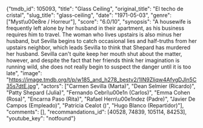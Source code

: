 {"tmdb_id": 105093, "title": "Glass Ceiling", "original_title": "El techo de cristal", "slug_title": "glass-ceiling", "date": "1971-05-03", "genre": ["Myst\u00e8re / Horreur"], "score": "6.0/10", "synopsis": "A housewife is frequently left alone by her husband in their apartment, as his business requires him to travel. The woman who lives upstairs is also minus her husband, but Sevilla begins to catch occasional lies and half-truths from her upstairs neighbor, which leads Sevilla to think that Shepard has murdered her husband. Sevilla can't quite keep her mouth shut about the matter, however, and despite the fact that her friends think her imagination is running wild, she does not really begin to suspect the danger until it is too late", "image": "https://image.tmdb.org/t/p/w185_and_h278_bestv2/1IN9Zliqw4AfvgDJln5C35s7dtE.jpg", "actors": ["Carmen Sevilla (Marta)", "Dean Selmier (Ricardo)", "Patty Shepard (Julia)", "Fernando Cebri\u00e1n (Carlos)", "Emma Cohen (Rosa)", "Encarna Paso (Rita)", "Rafael Hern\u00e1ndez (Padre)", "Javier De Campos (Empleado)", "Patricia Cealot ()", "Hugo Blanco (Repartidor)"], "comments": [], "recommandations_id": [40528, 74839, 105114, 84253], "youtube_key": "notfound"}